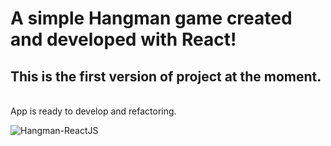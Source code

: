 # A simple Hangman game created and developed with React!
## This is the first version of project at the moment. 
<br/> 
App is ready to develop and refactoring. 

![Hangman-ReactJS](https://user-images.githubusercontent.com/34348780/134559513-fb035fa7-be38-46a9-85d7-9508ead42d99.jpg)
